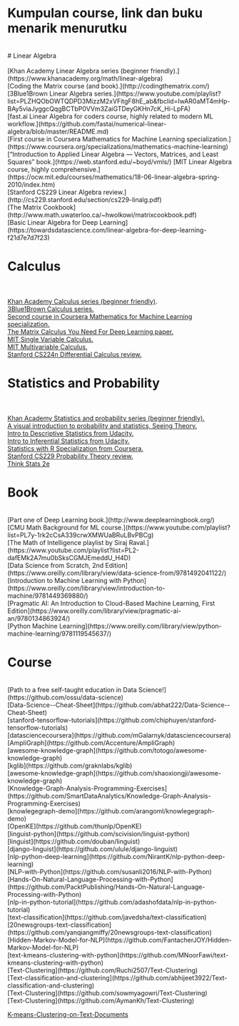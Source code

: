 # Kumpulan course, link dan buku menarik menurutku
<br />
# Linear Algebra
<br />
<br />
[Khan Academy Linear Algebra series (beginner friendly).](https://www.khanacademy.org/math/linear-algebra)<br />
[Coding the Matrix course (and book).](http://codingthematrix.com/)<br />
[3Blue1Brown Linear Algebra series.](https://www.youtube.com/playlist?list=PLZHQObOWTQDPD3MizzM2xVFitgF8hE_ab&fbclid=IwAR0aMT4mHp-BAy5viaJyggcQqgBCTbP0VVm3ZaiGTDeyGKHn7cK_Hi-LpFA)<br />
[fast.ai Linear Algebra for coders course, highly related to modern ML workflow.](https://github.com/fastai/numerical-linear-algebra/blob/master/README.md)<br />
[First course in Coursera Mathematics for Machine Learning specialization.](https://www.coursera.org/specializations/mathematics-machine-learning)<br />
[“Introduction to Applied Linear Algebra — Vectors, Matrices, and Least Squares” book.](https://web.stanford.edu/~boyd/vmls/)
[MIT Linear Algebra course, highly comprehensive.](https://ocw.mit.edu/courses/mathematics/18-06-linear-algebra-spring-2010/index.htm)<br />
[Stanford CS229 Linear Algebra review.](http://cs229.stanford.edu/section/cs229-linalg.pdf)<br />
[The Matrix Cookbook](http://www.math.uwaterloo.ca/~hwolkowi/matrixcookbook.pdf)<br />
[Basic Linear Algebra for Deep Learning](https://towardsdatascience.com/linear-algebra-for-deep-learning-f21d7e7d7f23)<br />


# Calculus
<br /><br />
[Khan Academy Calculus series (beginner friendly)](https://www.khanacademy.org/math/multivariable-calculus).<br />
[3Blue1Brown Calculus series.](https://www.youtube.com/playlist?list=PLZHQObOWTQDMsr9K-rj53DwVRMYO3t5Yr&fbclid=IwAR2tbiSGEvuPqI5RMWvINEFIj88DcobnFX58KWacjPLxTo2VNgTpHHtrUkc)<br />
[Second course in Coursera Mathematics for Machine Learning specialization.](https://www.coursera.org/specializations/mathematics-machine-learning)<br />
[The Matrix Calculus You Need For Deep Learning paper.](https://arxiv.org/abs/1802.01528)<br />
[MIT Single Variable Calculus.](https://ocw.mit.edu/courses/mathematics/18-01sc-single-variable-calculus-fall-2010/?fbclid=IwAR0LKFiV32uCutWWaDFj2J-be7kbt3S6UvXjYqd3Iml_ofwTHMXE96y4m3U)<br />
[MIT Multivariable Calculus.](https://ocw.mit.edu/courses/mathematics/18-02sc-multivariable-calculus-fall-2010/)<br />
[Stanford CS224n Differential Calculus review.](http://web.stanford.edu/class/cs224n/readings/review-differential-calculus.pdf)<br />

# Statistics and Probability
<br /><br />
[Khan Academy Statistics and probability series (beginner friendly).](https://www.khanacademy.org/math/statistics-probability)<br />
[A visual introduction to probability and statistics, Seeing Theory.](https://seeing-theory.brown.edu/)<br />
[Intro to Descriptive Statistics from Udacity.](https://mena.udacity.com/course/intro-to-descriptive-statistics--ud827)<br />
[Intro to Inferential Statistics from Udacity.](https://in.udacity.com/course/intro-to-inferential-statistics--ud201)<br />
[Statistics with R Specialization from Coursera.](https://www.coursera.org/specializations/statistics)<br />
[Stanford CS229 Probability Theory review.](http://web.stanford.edu/class/cs224n/readings/cs229-prob.pdf)<br />
[Think Stats 2e](https://greenteapress.com/wp/think-stats-2e/)<br />


# Book
<br />
[Part one of Deep Learning book.](http://www.deeplearningbook.org/)<br />
[CMU Math Background for ML course.](https://www.youtube.com/playlist?list=PL7y-1rk2cCsA339crwXMWUaBRuLBvPBCg)<br />
[The Math of Intelligence playlist by Siraj Raval.](https://www.youtube.com/playlist?list=PL2-dafEMk2A7mu0bSksCGMJEmeddU_H4D)<br />
[Data Science from Scratch, 2nd Edition](https://www.oreilly.com/library/view/data-science-from/9781492041122/)<br />
[Introduction to Machine Learning with Python](https://www.oreilly.com/library/view/introduction-to-machine/9781449369880/)<br />
[Pragmatic AI: An Introduction to Cloud-Based Machine Learning, First Edition](https://www.oreilly.com/library/view/pragmatic-ai-an/9780134863924/)<br />
[Python Machine Learning](https://www.oreilly.com/library/view/python-machine-learning/9781119545637/)<br />

# Course
<br />
[Path to a free self-taught education in Data Science!](https://github.com/ossu/data-science)<br />
[Data-Science--Cheat-Sheet](https://github.com/abhat222/Data-Science--Cheat-Sheet)<br />
[stanford-tensorflow-tutorials](https://github.com/chiphuyen/stanford-tensorflow-tutorials)<br />
[datasciencecoursera](https://github.com/mGalarnyk/datasciencecoursera)<br />
[AmpliGraph](https://github.com/Accenture/AmpliGraph)<br />
[awesome-knowledge-graph](https://github.com/totogo/awesome-knowledge-graph)<br />
[kglib](https://github.com/graknlabs/kglib)<br />
[awesome-knowledge-graph](https://github.com/shaoxiongji/awesome-knowledge-graph)<br />
[Knowledge-Graph-Analysis-Programming-Exercises](https://github.com/SmartDataAnalytics/Knowledge-Graph-Analysis-Programming-Exercises)<br />
[knowlegegraph-demo](https://github.com/arangoml/knowlegegraph-demo)<br />
[OpenKE](https://github.com/thunlp/OpenKE)<br />
[linguist-python](https://github.com/scivision/linguist-python)<br />
[linguist](https://github.com/douban/linguist)<br />
[django-linguist](https://github.com/ulule/django-linguist)<br />
[nlp-python-deep-learning](https://github.com/NirantK/nlp-python-deep-learning)<br />
[NLP-with-Python](https://github.com/susanli2016/NLP-with-Python)<br />
[Hands-On-Natural-Language-Processing-with-Python](https://github.com/PacktPublishing/Hands-On-Natural-Language-Processing-with-Python)<br />
[nlp-in-python-tutorial](https://github.com/adashofdata/nlp-in-python-tutorial)<br />
[text-classification](https://github.com/javedsha/text-classification)<br />
[20newsgroups-text-classification](https://github.com/yanqiangmiffy/20newsgroups-text-classification)<br />
[Hidden-Markov-Model-for-NLP](https://github.com/FantacherJOY/Hidden-Markov-Model-for-NLP)<br />
[text-kmeans-clustering-with-python](https://github.com/MNoorFawi/text-kmeans-clustering-with-python)<br />
[Text-Clustering](https://github.com/Ruchi2507/Text-Clustering)<br />
[Text-classification-and-clustering](https://github.com/abhijeet3922/Text-classification-and-clustering)<br />
[Text-Clustering](https://github.com/sowmyagowri/Text-Clustering)<br />
[Text-Clustering](https://github.com/AymanKh/Text-Clustering)<br />

[K-means-Clustering-on-Text-Documents](https://github.com/akanshajainn/K-means-Clustering-on-Text-Documents)<br />
